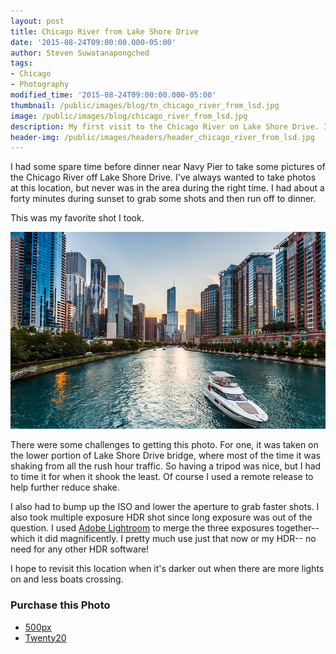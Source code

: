 ```yaml
---
layout: post
title: Chicago River from Lake Shore Drive
date: '2015-08-24T09:00:00.000-05:00'
author: Steven Suwatanapongched
tags:
- Chicago
- Photography
modified_time: '2015-08-24T09:00:00.000-05:00'
thumbnail: /public/images/blog/tn_chicago_river_from_lsd.jpg
image: /public/images/blog/chicago_river_from_lsd.jpg
description: My first visit to the Chicago River on Lake Shore Drive. I share my photo taking experience there.
header-img: /public/images/headers/header_chicago_river_from_lsd.jpg
---
```


I had some spare time before dinner near Navy Pier to take some pictures of the Chicago River off Lake Shore Drive. I've always wanted to take photos at this location, but never was in the area during the right time. I had about a forty minutes during sunset to grab some shots and then run off to dinner.

This was my favorite shot I took.

![Chicago River from Lake Shore Drive](/public/images/blog/chicago_river_from_lsd.jpg)

There were some challenges to getting this photo. For one, it was taken on the lower portion of Lake Shore Drive bridge, where most of the time it was shaking from all the rush hour traffic. So having a tripod was nice, but I had to time it for when it shook the least. Of course I used a remote release to help further reduce shake.

I also had to bump up the ISO and lower the aperture to grab faster shots. I also took multiple exposure HDR shot since long exposure was out of the question. I used [Adobe Lightroom](https://www.adobe.com/products/photoshop-lightroom.html) to merge the three exposures together-- which it did magnificently. I pretty much use just that now or my HDR-- no need for any other HDR software!

I hope to revisit this location when it's darker out when there are more lights on and less boats crossing.

### Purchase this Photo
* [500px](https://500px.com/photo/119287141/chicago-river-from-lake-shore-drive-by-steven-suwatanapongched?ctx_page=1&from=user&user_id=747967)
* [Twenty20](https://www.twenty20.com/photos/ecb831ce-49a8-4575-a8c2-55c03be6d726)
